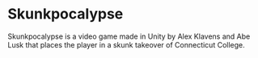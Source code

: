 # Skunkpocalypse

Skunkpocalypse is a video game made in Unity by Alex Klavens and Abe Lusk that places the player in a skunk takeover of Connecticut College.
